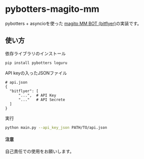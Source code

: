 # pybotters-magito-mm

pybotters + asyncioを使った [magito MM BOT (bitflyer)](https://note.com/magimagi1223/n/n5fba7501dcfd)の実装です。


## 使い方

依存ライブラリのインストール
```bash
pip install pybotters loguru
```

API keyの入ったJSONファイル

```
# api.json
{
  "bitflyer": [
      "...",  # API Key
      "..."   # API Secrete
  ]
}
```


実行

```bash
python main.py --api_key_json PATH/TO/api.json
```


#### 注意
自己責任での使用をお願いします。
